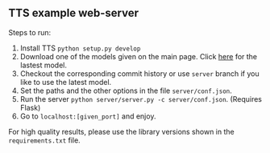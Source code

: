 ## TTS example web-server
Steps to run:
1. Install TTS ```python setup.py develop```
2. Download one of the models given on the main page. Click [here](https://drive.google.com/drive/folders/1Q6BKeEkZyxSGsocK2p_mqgzLwlNvbHFJ?usp=sharing) for the lastest model.
3. Checkout the corresponding commit history or use ```server``` branch if you like to use the latest model.
4. Set the paths and the other options in the file ```server/conf.json```.
5. Run the server ```python server/server.py -c server/conf.json```. (Requires Flask)
6. Go to ```localhost:[given_port]``` and enjoy.

For high quality results, please use the library versions shown in the ```requirements.txt``` file.